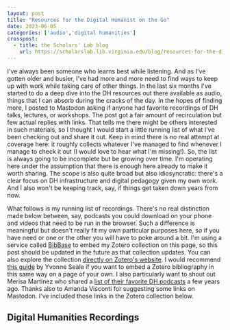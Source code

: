 ```yaml
---
layout: post
title: "Resources for the Digital Humanist on the Go"
date: 2023-06-05
categories: ['audio','digital humanities']
crosspost:
  - title: the Scholars' Lab blog
    url: https://scholarslab.lib.virginia.edu/blog/resources-for-the-digital-humanist-on-the-go
---
```

I've always been someone who learns best while listening. And as I've gotten older and busier, I've had more and more need to find ways to keep up with work while taking care of other things. In the last six months I've started to do a deep dive into the DH resources out there available as audio, things that I can absorb during the cracks of the day. In the hopes of finding more, I posted to Mastodon asking if anyone had favorite recordings of DH talks, lectures, or workshops. The post got a fair amount of recirculation but few actual replies with links. That tells me there might be others interested in such materials, so I thought I would start a little running list of what I've been checking out and share it out. Keep in mind there is no real attempt at coverage here: it roughly collects whatever I've managed to find whenever I manage to check it out (I would love to hear what I'm missing!). So, the list is always going to be incomplete but be growing over time. I'm operating here under the assumption that there is enough here already to make it worth sharing. The scope is also quite broad but also idiosyncratic: there's a clear focus on DH infrastructure and digital pedagogy given my own work. And I also won't be keeping track, say, if things get taken down years from now. 

What follows is my running list of recordings. There's no real distinction made below between, say, podcasts you could download on your phone and videos that need to be run in the browser. Such a difference is meaningful but doesn't really fit my own particular purposes here, so if you have need or one or the other you will have to poke around a bit. I'm using a service called [BibBase](https://bibbase.org/) to embed my Zotero collection on this page, so this post should be updated in the future as that collection updates. You can also explore the collection [directly on Zotero's website](https://www.zotero.org/bmw9t/collections/GYNETXY7). I would recommend [this guide](https://yvonneseale.org/blog/2016/10/23/how-to-embed-a-zotero-bibliography-in-a-web-page/
) by Yvonne Seale if you want to embed a Zotero bibliography in this same way on a page of your own. I also particularly want to shout out Merisa Martinez who shared a [list of their favorite DH podcasts](https://dhcommons.hypotheses.org/451) a few years ago. Thanks also to Amanda Visconti for suggesting some links on Mastodon. I've included those links in the Zotero collection below. 

## Digital Humanities Recordings

<script src="https://bibbase.org/show?bib=https%3A%2F%2Fapi.zotero.org%2Fusers%2F1308245%2Fcollections%2FGYNETXY7%2Fitems%3Fkey%3Dugllva0qJZGF14zBthiBVLaV%26format%3Dbibtex%26limit%3D100&msg=embed&jsonp=1&hidemenu=true&theme=dividers&groupby=&authorFirst=true&sort=author_short&urlLabel=Link to Recording(s)"></script>

